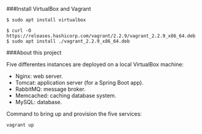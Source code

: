 ###Install VirtualBox and Vagrant

```
$ sudo apt install virtualbox 

$ curl -O https://releases.hashicorp.com/vagrant/2.2.9/vagrant_2.2.9_x86_64.deb
$ sudo apt install ./vagrant_2.2.9_x86_64.deb
```

###About this project

Five differentes instances are deployed on a local VirtualBox machine:

- Nginx: web server. 
- Tomcat: application server (for a Spring Boot app).
- RabbitMQ: message broker.
- Memcached: caching database system. 
- MySQL: database.

Command to bring up and provision the five services:
```
vagrant up
```



